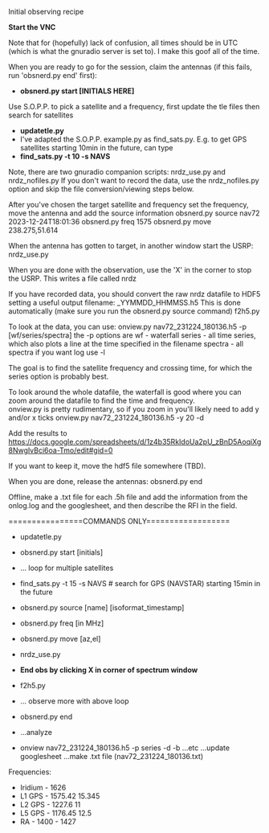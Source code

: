Initial observing recipe

**Start the VNC**

Note that for (hopefully) lack of confusion, all times should be in UTC (which is what the gnuradio server is set to).  I make this goof all of the time.

When you are ready to go for the session, claim the antennas (if this fails, run 'obsnerd.py end' first):
- **obsnerd.py start [INITIALS HERE]**

Use S.O.P.P. to pick a satellite and a frequency, first update the tle files then search for satellites
 - **updatetle.py**
 - I've adapted the S.O.P.P. example.py as find_sats.py.  E.g. to get GPS satellites starting 10min in the future, can type
 - **find_sats.py -t 10 -s NAVS**

Note, there are two gnuradio companion scripts:  nrdz_use.py and nrdz_nofiles.py
If you don't want to record the data, use the nrdz_nofiles.py option and skip the file conversion/viewing steps below. 

After you've chosen the target satellite and frequency set the frequency, move the antenna and add the source information
obsnerd.py source nav72  2023-12-24T18:01:36
obsnerd.py freq 1575
obsnerd.py move 238.275,51.614

When the antenna has gotten to target, in another window start the USRP:
nrdz_use.py

When you are done with the observation, use the 'X' in the corner to stop the USRP.  This writes a file called nrdz

If you have recorded data, you should convert the raw nrdz datafile to HDF5 setting a useful output filename: <satname>_YYMMDD_HHMMSS.h5
This is done automatically (make sure you run the obsnerd.py source command)
f2h5.py

To look at the data, you can use:
onview.py nav72_231224_180136.h5 -p [wf/series/spectra]
the -p options are
    wf - waterfall
    series - all time series, which also plots a line at the time specified in the filename
    spectra - all spectra
if you want log use -l

The goal is to find the satellite frequency and crossing time, for which the series option is probably best.

To look around the whole datafile, the waterfall is good where you can zoom around the datafile to find the time and frequency.  
onview.py is pretty rudimentary, so if you zoom in you'll likely need to add y and/or x ticks
onview.py nav72_231224_180136.h5 -y 20 -d

Add the results to
https://docs.google.com/spreadsheets/d/1z4b35RkIdoUa2pU_zBnD5AoqiXg8NwgIvBci6oa-Tmo/edit#gid=0

If you want to keep it, move the hdf5 file somewhere (TBD).

When you are done, release the antennas:
obsnerd.py end

Offline, make a .txt file for each .5h file and add the information from the onlog.log and the googlesheet, and then describe the RFI in the field.

================COMMANDS ONLY==================
- updatetle.py
- obsnerd.py start [initials]
- ... loop for multiple satellites
- find_sats.py -t 15 -s NAVS  # search for GPS (NAVSTAR) starting 15min in the future
- obsnerd.py source [name] [isoformat_timestamp]
- obsnerd.py freq [in MHz]
- obsnerd.py move [az,el]
- nrdz_use.py
- **End obs by clicking X in corner of spectrum window**
- f2h5.py
- ... observe more with above loop
- obsnerd.py end

- ...analyze
- onview nav72_231224_180136.h5 -p series -d -b
...etc
...update googlesheet
...make .txt file (nav72_231224_180136.txt)


Frequencies:

- Iridium - 1626
- L1 GPS - 1575.42 15.345
- L2 GPS - 1227.6 11
- L5 GPS - 1176.45 12.5
- RA - 1400 - 1427
